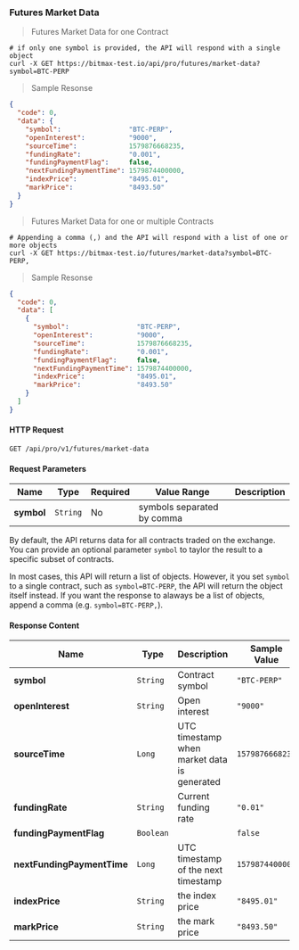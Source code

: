### Futures Market Data

> Futures Market Data for one Contract

```
# if only one symbol is provided, the API will respond with a single object
curl -X GET https://bitmax-test.io/api/pro/futures/market-data?symbol=BTC-PERP
```

> Sample Resonse

```json
{
  "code": 0,
  "data": {
    "symbol":                 "BTC-PERP",
    "openInterest":           "9000",
    "sourceTime":             1579876668235,
    "fundingRate":            "0.001",
    "fundingPaymentFlag":     false,
    "nextFundingPaymentTime": 1579874400000,
    "indexPrice":             "8495.01",
    "markPrice":              "8493.50"
  }
}
```


> Futures Market Data for one or multiple Contracts

```
# Appending a comma (,) and the API will respond with a list of one or more objects
curl -X GET https://bitmax-test.io/futures/market-data?symbol=BTC-PERP,
```

> Sample Resonse

```json
{
  "code": 0,
  "data": [
    {
      "symbol":                 "BTC-PERP",
      "openInterest":           "9000",
      "sourceTime":             1579876668235,
      "fundingRate":            "0.001",
      "fundingPaymentFlag":     false,
      "nextFundingPaymentTime": 1579874400000,
      "indexPrice":             "8495.01",
      "markPrice":              "8493.50"
    }
  ]
}
```


#### HTTP Request

`GET /api/pro/v1/futures/market-data`


#### Request Parameters 

Name                 |  Type    | Required | Value Range                | Description
-------------------- | -------- | -------- | -------------------------- | -----------
**symbol**           | `String` |   No     | symbols separated by comma | 

By default, the API returns data for all contracts traded on the exchange. You can provide an optional 
parameter `symbol` to taylor the result to a specific subset of contracts. 

In most cases, this API will return a list of objects. However, it you set `symbol` to a single contract, 
such as `symbol=BTC-PERP`, the API will return the object itself instead. If you want the response to alaways 
be a list of objects, append a comma (e.g. `symbol=BTC-PERP,`).


#### Response Content

Name                       |  Type     | Description                                 | Sample Value
-------------------------- | --------- | ------------------------------------------- | ----------------------------
**symbol**                 | `String`  | Contract symbol                             | `"BTC-PERP"`
**openInterest**           | `String`  | Open interest                               | `"9000"`
**sourceTime**             | `Long`    | UTC timestamp when market data is generated | `1579876668235`
**fundingRate**            | `String`  | Current funding rate                        | `"0.01"`
**fundingPaymentFlag**     | `Boolean` |                                             | `false`
**nextFundingPaymentTime** | `Long`    | UTC timestamp of the next timestamp         | `1579874400000`
**indexPrice**             | `String`  | the index price                             | `"8495.01"`
**markPrice**              | `String`  | the mark price                              | `"8493.50"`

